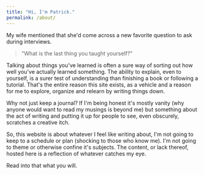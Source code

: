```yaml
---
title: "Hi, I'm Patrick."
permalink: /about/
--- 
```

My wife mentioned that she'd come across a new favorite question to ask during interviews.
 
> "What is the last thing you taught yourself?"
 
Talking about things you've learned is often a sure way of sorting out how well you've actually learned something. The ability to explain, even to yourself, is a surer test of understanding than finishing a book or following a tutorial. That's the entire reason this site exists, as a vehicle and a reason for me to explore, organize and relearn by writing things down.

Why not just keep a journal? If I'm being honest it's mostly vanity (why anyone would want to read my musings is beyond me) but something about the act of writing and putting it up for people to see, even obscurely, scratches a creative itch.
 
So, this website is about whatever I feel like writing about, I'm not going to keep to a schedule or plan (shocking to those who know me). I'm not going to theme or otherwise confine it's subjects. The content, or lack thereof, hosted here is a reflection of whatever catches my eye. 

Read into that what you will.
